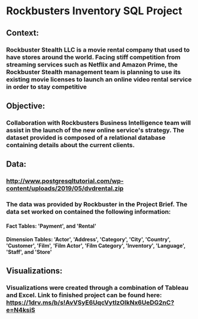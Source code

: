 # Rockbusters Inventory SQL Project

## Context:
### Rockbuster Stealth LLC is a movie rental company that used to have stores around the world. Facing stiff competition from streaming services such as Netflix and Amazon Prime, the Rockbuster Stealth management team is planning to use its existing movie licenses to launch an online video rental service in order to stay competitive
## Objective:
### Collaboration with Rockbusters Business Intelligence team will assist in the launch of the new online service's strategy. The dataset provided is composed of a relational database containing details about the current clients.

## Data:
### http://www.postgresqltutorial.com/wp-content/uploads/2019/05/dvdrental.zip
### The data was provided by Rockbuster in the Project Brief. The data set worked on contained the following information:

#### Fact Tables: 'Payment', and 'Rental'
#### Dimension Tables: 'Actor', 'Address', 'Category', 'City', 'Country', 'Customer', 'Film', 'Film Actor', 'Film Category', 'Inventory', 'Language', 'Staff', and 'Store'

## Visualizations:
### Visualizations were created through a combination of Tableau and Excel. Link to finished project can be found here: https://1drv.ms/b/s!AvVSyE6UqcVytlzOIkNx6UeDG2nC?e=N4ksiS
